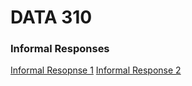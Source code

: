 # DATA 310

### Informal Responses

[Informal Resopnse 1](https://rj-bartlett.github.io/Response1.md/)
[Informal Response 2](https://rj-bartlett.github.io/Response2.md/)

